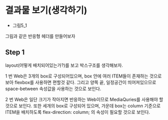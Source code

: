 # 결과물 보기(생각하기)

+ 그림5_1

그림과 같은 반응형 헤더를 만들어보자

## Step 1
layout(어떻게 배치되어있는가?)를 보고 박스구조를 생각해보자.


1 번 Web은 3개의 box로 구성되어있으며, box 안에 여러 ITEM들이 존재하는 것으로 보아 flexbox를 사용하면 편할것 같다. 그리고 양쪽 끝, 일정공간이 띄어져있으므로
space-between 속성값을 사용하는 것으로 보인다.

2 번 Web은 일단 크기가 작아지면 반응하는 Web이므로 MediaQuries를 사용해야 할 것으로 보인다. 또한 세개의 box로 구성되어 있으며, 가운데 box는 column 기준으로 ITEM을
배치하도록 flex-direction: column; 의 속성이 필요할 것으로 보인다.
